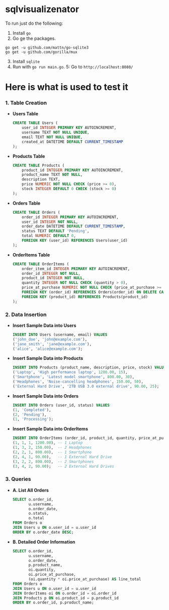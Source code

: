# sqlvisualizenator

To run just do the following:

1. Install `go`
2. Go ge the packages.

```
go get -u github.com/mattn/go-sqlite3
go get -u github.com/gorilla/mux
```

3. Install `sqlite`
4. Run with `go run main.go`.
5: Go to `http://localhost:8080/`

# Here is what is used to test it

### 1. **Table Creation**

- **Users Table**

     ```sql
     CREATE TABLE Users (
         user_id INTEGER PRIMARY KEY AUTOINCREMENT,
         username TEXT NOT NULL UNIQUE,
         email TEXT NOT NULL UNIQUE,
         created_at DATETIME DEFAULT CURRENT_TIMESTAMP
     );
     ```

- **Products Table**

     ```sql
     CREATE TABLE Products (
         product_id INTEGER PRIMARY KEY AUTOINCREMENT,
         product_name TEXT NOT NULL,
         description TEXT,
         price NUMERIC NOT NULL CHECK (price >= 0),
         stock INTEGER DEFAULT 0 CHECK (stock >= 0)
     );
     ```

- **Orders Table**

     ```sql
     CREATE TABLE Orders (
         order_id INTEGER PRIMARY KEY AUTOINCREMENT,
         user_id INTEGER NOT NULL,
         order_date DATETIME DEFAULT CURRENT_TIMESTAMP,
         status TEXT DEFAULT 'Pending',
         total NUMERIC DEFAULT 0,
         FOREIGN KEY (user_id) REFERENCES Users(user_id)
     );
     ```

- **OrderItems Table**

     ```sql
     CREATE TABLE OrderItems (
         order_item_id INTEGER PRIMARY KEY AUTOINCREMENT,
         order_id INTEGER NOT NULL,
         product_id INTEGER NOT NULL,
         quantity INTEGER NOT NULL CHECK (quantity > 0),
         price_at_purchase NUMERIC NOT NULL CHECK (price_at_purchase >= 0),
         FOREIGN KEY (order_id) REFERENCES Orders(order_id) ON DELETE CASCADE,
         FOREIGN KEY (product_id) REFERENCES Products(product_id)
     );
     ```

### 2. **Data Insertion**

- **Insert Sample Data into Users**

     ```sql
     INSERT INTO Users (username, email) VALUES
     ('john_doe', 'john@example.com'),
     ('jane_smith', 'jane@example.com'),
     ('alice', 'alice@example.com');
     ```

- **Insert Sample Data into Products**

     ```sql
     INSERT INTO Products (product_name, description, price, stock) VALUES
     ('Laptop', 'High performance laptop', 1200.00, 15),
     ('Smartphone', 'Latest model smartphone', 800.00, 30),
     ('Headphones', 'Noise-cancelling headphones', 150.00, 50),
     ('External Hard Drive', '2TB USB 3.0 external drive', 90.00, 25);
     ```

- **Insert Sample Data into Orders**

     ```sql
     INSERT INTO Orders (user_id, status) VALUES
     (1, 'Completed'),
     (2, 'Pending'),
     (1, 'Processing');
     ```

- **Insert Sample Data into OrderItems**

     ```sql
     INSERT INTO OrderItems (order_id, product_id, quantity, price_at_purchase) VALUES
     (1, 1, 1, 1200.00), -- 1 Laptop
     (1, 3, 2, 150.00),  -- 2 Headphones
     (2, 2, 1, 800.00),  -- 1 Smartphone
     (2, 4, 1, 90.00),   -- 1 External Hard Drive
     (3, 2, 2, 800.00),  -- 2 Smartphones
     (3, 4, 2, 90.00);   -- 2 External Hard Drives
     ```

### 3. **Queries**

- **A. List All Orders**

     ```sql
     SELECT o.order_id,
            u.username,
            o.order_date,
            o.status,
            o.total
     FROM Orders o
     JOIN Users u ON o.user_id = u.user_id
     ORDER BY o.order_date DESC;
     ```

- **B. Detailed Order Information**

     ```sql
     SELECT o.order_id,
            u.username,
            o.order_date,
            p.product_name,
            oi.quantity,
            oi.price_at_purchase,
            (oi.quantity * oi.price_at_purchase) AS line_total
     FROM Orders o
     JOIN Users u ON o.user_id = u.user_id
     JOIN OrderItems oi ON o.order_id = oi.order_id
     JOIN Products p ON oi.product_id = p.product_id
     ORDER BY o.order_id, p.product_name;
     ```
